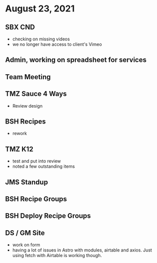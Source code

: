 # August 23, 2021

## SBX CND
- checking on missing videos
- we no longer have access to client's Vimeo

## Admin, working on spreadsheet for services

## Team Meeting

## TMZ Sauce 4 Ways
- Review design

## BSH Recipes
- rework

## TMZ K12
- test and put into review
- noted a few outstanding items

## JMS Standup

## BSH Recipe Groups

## BSH Deploy Recipe Groups

## DS / GM Site
- work on form
- having a lot of issues in Astro with modules, airtable and axios. Just using fetch with Airtable is working though.

